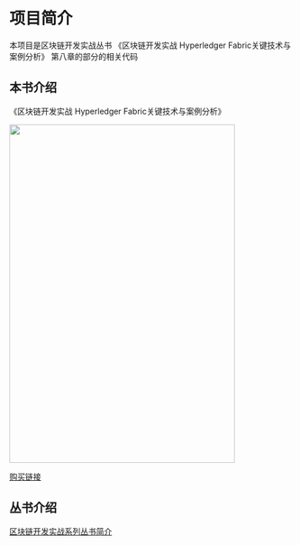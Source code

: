 # 项目简介

本项目是区块链开发实战丛书 《区块链开发实战 Hyperledger Fabric关键技术与案例分析》 第八章的部分的相关代码

## 本书介绍

《区块链开发实战 Hyperledger Fabric关键技术与案例分析》 

<a href="https://search.jd.com/Search?keyword=区块链开发实战&enc=utf-8&wq=区块链开发实战&pvid=62e6789cc6ca42ed967de131df18fae8"><img width="400" height="600" src="https://github.com/blockchain-technical-practice/fabric_sdk_node_study/raw/master/pic/%E5%8C%BA%E5%9D%97%E9%93%BE%E6%8A%80%E6%9C%AF%E5%AE%9E%E6%88%98-fabric.jpeg"/></a>

[购买链接](https://search.jd.com/Search?keyword=区块链开发实战&enc=utf-8&wq=区块链开发实战&pvid=62e6789cc6ca42ed967de131df18fae8)


## 丛书介绍

<a href="https://github.com/blockchain-technical-practice/blockchain-technical-practice-doc/wiki/Home/_edit">区块链开发实战系列丛书简介</a>
